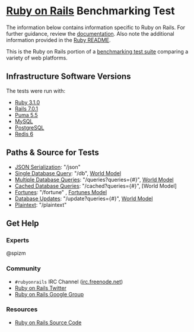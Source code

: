 # [Ruby on Rails](http://rubyonrails.org/) Benchmarking Test

The information below contains information specific to Ruby on Rails.
For further guidance, review the
[documentation](https://github.com/TechEmpower/FrameworkBenchmarks/wiki).
Also note the additional information provided in the [Ruby README](../).

This is the Ruby on Rails portion of a [benchmarking test suite](../../)
comparing a variety of web platforms.

## Infrastructure Software Versions

The tests were run with:

- [Ruby 3.1.0](http://www.ruby-lang.org/)
- [Rails 7.0.1](http://rubyonrails.org/)
- [Puma 5.5](http://puma.io/)
- [MySQL](https://dev.mysql.com/)
- [PostgreSQL](https://www.postgresql.org/)
- [Redis 6](https://redis.io)
## Paths & Source for Tests

- [JSON Serialization](app/controllers/hello_world_controller.rb): "/json"
- [Single Database Query](app/controllers/hello_world_controller.rb): "/db", [World Model](app/models/world.rb)
- [Multiple Database Queries](app/controllers/hello_world_controller.rb): "/queries?queries={#}", [World Model](app/models/world.rb)
- [Cached Database Queries](app/controllers/hello_world_controller.rb): "/cached?queries={#}", [World Model]
- [Fortunes](app/controllers/hello_world_controller.rb): "/fortune" , [Fortunes Model](app/models/fortune.rb)
- [Database Updates](app/controllers/hello_world_controller.rb): "/update?queries={#}", [World Model](app/models/world.rb)
- [Plaintext](app/controllers/hello_world_controller.rb): "/plaintext"

## Get Help

### Experts

@spizm

### Community

- `#rubyonrails` IRC Channel ([irc.freenode.net](http://freenode.net/))
- [Ruby on Rails Twitter](https://twitter.com/rails)
- [Ruby on Rails Google Group](https://groups.google.com/forum/#!forum/rubyonrails-talk)

### Resources

- [Ruby on Rails Source Code](https://github.com/rails/rails)
